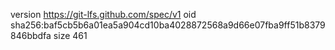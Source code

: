 version https://git-lfs.github.com/spec/v1
oid sha256:baf5cb5b6a01ea5a904cd10ba4028872568a9d66e07fba9ff51b8379846bbdfa
size 461
